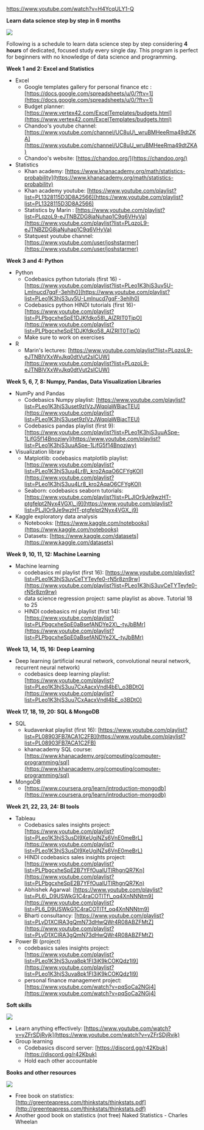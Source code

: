 https://www.youtube.com/watch?v=H4YcqULY1-Q

**Learn data science step by step in 6 months**

![](RackMultipart20210906-4-4bpf3n_html_fcf85eabc8c5f2e6.gif)

Following is a schedule to learn data science step by step considering  **4 hours**  of dedicated, focused study every single day. This program is perfect for beginners with no knowledge of data science and programming.

**Week 1 and 2: Excel and Statistics**

- Excel
  - Google templates gallery for personal finance etc : [https://docs.google.com/spreadsheets/u/0/?ftv=1](https://docs.google.com/spreadsheets/u/0/?ftv=1)
  - Budget planner: [https://www.vertex42.com/ExcelTemplates/budgets.html](https://www.vertex42.com/ExcelTemplates/budgets.html)
  - Chandoo&#39;s youtube channel: [https://www.youtube.com/channel/UC8uU\_wruBMHeeRma49dtZKA](https://www.youtube.com/channel/UC8uU_wruBMHeeRma49dtZKA)
  - Chandoo&#39;s website: [https://chandoo.org/](https://chandoo.org/)
- Statistics
  - Khan academy: [https://www.khanacademy.org/math/statistics-probability](https://www.khanacademy.org/math/statistics-probability)
  - Khan academy youtube: [https://www.youtube.com/playlist?list=PL1328115D3D8A2566](https://www.youtube.com/playlist?list=PL1328115D3D8A2566)
  - Statistics by Marin : [https://www.youtube.com/playlist?list=PLqzoL9-eJTNBZDG8jaNuhap1C9q6VHyVa](https://www.youtube.com/playlist?list=PLqzoL9-eJTNBZDG8jaNuhap1C9q6VHyVa)
  - Statquest youtube channel: [https://www.youtube.com/user/joshstarmer](https://www.youtube.com/user/joshstarmer)

**Week 3 and 4: Python**

- Python
  - Codebasics python tutorials (first 16) - [https://www.youtube.com/playlist?list=PLeo1K3hjS3uv5U-Lmlnucd7gqF-3ehIh0](https://www.youtube.com/playlist?list=PLeo1K3hjS3uv5U-Lmlnucd7gqF-3ehIh0)
  - Codebasics python HINDI tutorials (first 16)- [https://www.youtube.com/playlist?list=PLPbgcxheSpE1DJKfdko58\_AIZRIT0TjpO](https://www.youtube.com/playlist?list=PLPbgcxheSpE1DJKfdko58_AIZRIT0TjpO)
  - Make sure to work on exercises
- R
  - Marin&#39;s lectures: [https://www.youtube.com/playlist?list=PLqzoL9-eJTNBlVXxWvJkq0dtVut2sICUW](https://www.youtube.com/playlist?list=PLqzoL9-eJTNBlVXxWvJkq0dtVut2sICUW)

**Week 5, 6, 7, 8: Numpy, Pandas, Data Visualization Libraries**

- NumPy and Pandas
  - Codebasics Numpy playlist: [https://www.youtube.com/playlist?list=PLeo1K3hjS3uset9zIVzJWqplaWBiacTEU](https://www.youtube.com/playlist?list=PLeo1K3hjS3uset9zIVzJWqplaWBiacTEU)
  - Codebasics pandas playlist (first 9): [https://www.youtube.com/playlist?list=PLeo1K3hjS3uuASpe-1LjfG5f14Bnozjwy](https://www.youtube.com/playlist?list=PLeo1K3hjS3uuASpe-1LjfG5f14Bnozjwy)
- Visualization library
  - Matplotlib: codebasics matplotlib playlist: [https://www.youtube.com/playlist?list=PLeo1K3hjS3uu4Lr8\_kro2AqaO6CFYgKOl](https://www.youtube.com/playlist?list=PLeo1K3hjS3uu4Lr8_kro2AqaO6CFYgKOl)
  - Seaborn: codebasics seaborn tutorials: [https://www.youtube.com/playlist?list=PLJIOr9Je9wzHT-ptgfelpt2Nyx4VGX\_j9](https://www.youtube.com/playlist?list=PLJIOr9Je9wzHT-ptgfelpt2Nyx4VGX_j9)
- Kaggle exploratory data analysis
  - Notebooks: [https://www.kaggle.com/notebooks](https://www.kaggle.com/notebooks)
  - Datasets: [https://www.kaggle.com/datasets](https://www.kaggle.com/datasets)

**Week 9, 10, 11, 12: Machine Learning**

- Machine learning
  - codebasics ml playlist (first 16): [https://www.youtube.com/playlist?list=PLeo1K3hjS3uvCeTYTeyfe0-rN5r8zn9rw](https://www.youtube.com/playlist?list=PLeo1K3hjS3uvCeTYTeyfe0-rN5r8zn9rw)
  - data science regression project: same playlist as above. Tutorial 18 to 25
  - HINDI codebasics ml playlist (first 14): [https://www.youtube.com/playlist?list=PLPbgcxheSpE0aBsefANDYe2X\_-tyJbBMr](https://www.youtube.com/playlist?list=PLPbgcxheSpE0aBsefANDYe2X_-tyJbBMr)

**Week 13, 14, 15, 16: Deep Learning**

- Deep learning (artificial neural network, convolutional neural network, recurrent neural network)
  - codebasics deep learning playlist: [https://www.youtube.com/playlist?list=PLeo1K3hjS3uu7CxAacxVndI4bE\_o3BDtO](https://www.youtube.com/playlist?list=PLeo1K3hjS3uu7CxAacxVndI4bE_o3BDtO)

**Week 17, 18, 19, 20: SQL &amp; MongoDB**

- SQL
  - kudavenkat playlist (first 16): [https://www.youtube.com/playlist?list=PL08903FB7ACA1C2FB](https://www.youtube.com/playlist?list=PL08903FB7ACA1C2FB)
  - khanacademy SQL course: [https://www.khanacademy.org/computing/computer-programming/sql](https://www.khanacademy.org/computing/computer-programming/sql)
- MongoDB
  - [https://www.coursera.org/learn/introduction-mongodb](https://www.coursera.org/learn/introduction-mongodb)

**Week 21, 22, 23, 24: BI tools**

- Tableau
  - Codebasics sales insights project: [https://www.youtube.com/playlist?list=PLeo1K3hjS3usDI9XeUgjNZs6VnE0meBrL](https://www.youtube.com/playlist?list=PLeo1K3hjS3usDI9XeUgjNZs6VnE0meBrL)
  - HINDI codebasics sales insights project: [https://www.youtube.com/playlist?list=PLPbgcxheSpE2B7YFfOualUTlRhgnQR7Kn](https://www.youtube.com/playlist?list=PLPbgcxheSpE2B7YFfOualUTlRhgnQR7Kn)
  - Abhishek Agarwal: [https://www.youtube.com/playlist?list=PL6\_D9USWkG1C4raCOTlTf\_oq4XnNNNtm9](https://www.youtube.com/playlist?list=PL6_D9USWkG1C4raCOTlTf_oq4XnNNNtm9)
  - Bharti consultancy: [https://www.youtube.com/playlist?list=PLyD1XCIRA3gQmN73dHwQWr4R08ABZFMtZ](https://www.youtube.com/playlist?list=PLyD1XCIRA3gQmN73dHwQWr4R08ABZFMtZ)
- Power BI (project)
  - codebasics sales insights project: [https://www.youtube.com/playlist?list=PLeo1K3hjS3uva8pk1FI3iK9kCOKQdz1I9](https://www.youtube.com/playlist?list=PLeo1K3hjS3uva8pk1FI3iK9kCOKQdz1I9)
  - personal finance management project: [https://www.youtube.com/watch?v=pqSoCa2NGj4](https://www.youtube.com/watch?v=pqSoCa2NGj4)

**Soft skills**

![](RackMultipart20210906-4-4bpf3n_html_fcf85eabc8c5f2e6.gif)

- Learn anything effectively: [https://www.youtube.com/watch?v=yZFrSDjRvjk](https://www.youtube.com/watch?v=yZFrSDjRvjk)
- Group learning
  - Codebasics discord server: [https://discord.gg/r42Kbuk](https://discord.gg/r42Kbuk)
  - Hold each other accountable

**Books and other resources**

![](RackMultipart20210906-4-4bpf3n_html_fcf85eabc8c5f2e6.gif)

- Free book on statistics: [http://greenteapress.com/thinkstats/thinkstats.pdf](http://greenteapress.com/thinkstats/thinkstats.pdf)
- Another good book on statistics (not free) Naked Statistics - Charles Wheelan
